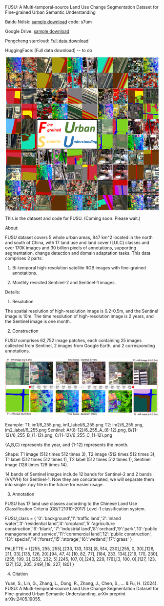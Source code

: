 FUSU: A Multi-temporal-source Land Use Change Segmentation Dataset for Fine-grained Urban Semantic Understanding

Baidu Ndisk:
[sample download](https://pan.baidu.com/s/1u7A_duHj61O507xnUWZSDg?pwd=s7um)
code: s7um 

Google Drive:
[sample download](https://drive.google.com/file/d/1x6pJO9IT4STzTlG85UKCvx3qudBgan9Q/view?usp=drive_link)

Pengcheng starcloud:
[Full data download](https://data-starcloud.pcl.ac.cn/zh/resource/57)

HuggingFace:
[Full data download] -- to do

![image](https://github.com/yuanshuai0914/FUSU/blob/main/image/fusu.png)

This is the dataset and code for FUSU. (Coming soon. Please wait.)

About:

FUSU dataset covers 5 whole urban areas, 847 km^2 located in the north and south of China, with 17 land use and land cover (LULC) classes and over 170K images and 30 billion pixels of annotations, supporting segmentation, change detection and domain adaptation tasks. This data comprises 2 parts: 

1. Bi-temporal high-resolution satellite RGB images with fine-grained annotations.
  
2. Monthly revisited Sentinel-2 and Sentinel-1 images.


Details:

1. Resolution

The spatial resolution of high-resolution image is 0.2-0.5m, and the Sentinel image is 10m.
The time resolution of high-resolution image is 2 years, and the Sentinel image is one month.

2. Construction

FUSU comprises 62,752 image patches, each containing 25 images collected from Sentinel, 2 images from Google Earth, and 2 corresponding annotations. 

![image](https://github.com/yuanshuai0914/FUSU/blob/main/image/overall.png)

Example:
T1:       im1/6_255.png, im1_label/6_255.png
T2:       im2/6_255.png, im2_label/6_255.png
Sentinel: A/{8-12}/6_255_A_{8-12}.png, B/{1-12}/6_255_B_{1-12}.png, C/{1-12}/6_255_C_{1-12}.png

{A,B,C} represents the year, and {1-12} represents the month.

Shape: T1 image (512 times 512 times 3), T2 image (512 times 512 times 3), T1 label (512 times 512 times 1), T2 label (512 times 512 times 1),
Sentinel image (128 times 128 times 14).

14 bands of Sentinel images include 12 bands for Sentinel-2 and 2 bands (VV/VH) for Sentinel-1. Now they are concatenated, we will separate them into single .npy file in the future for easier usage.

3. Annotation

FUSU has 17 land use classes according to the Chinese Land Use Classification Criteria (GB/T21010-2017) Level-1 classification system.

FUSU_class = {
'0':'background','1':'traffic land','2':'inland water','3':'residential land','4':'cropland','5':'agriculture construction','6':'blank',
'7':'industrial land','8':'orchard','9':'park','10':'public management and service','11':'commercial land','12':'public construction',
'13':'special','14':'forest','15':'storage','16':'wetland','17':'grass'
}

PALETTE = {[255, 255, 255],[233, 133, 133],[8, 514, 230],[255, 0, 30],[126, 211, 33],[135, 126, 20],[94, 47, 4],[10, 82, 77],
[184, 233, 134],[219, 170, 230],[255, 199, 2],[252, 232, 5],[245, 107, 0],[243, 229, 176],[3, 100, 0],[127, 123, 127],[52, 205, 249],[18, 227, 180]
}

4. Citation

Yuan, S., Lin, G., Zhang, L., Dong, R., Zhang, J., Chen, S., ... & Fu, H. (2024). FUSU: A Multi-temporal-source Land Use Change Segmentation Dataset for Fine-grained Urban Semantic Understanding. arXiv preprint arXiv:2405.19055.
